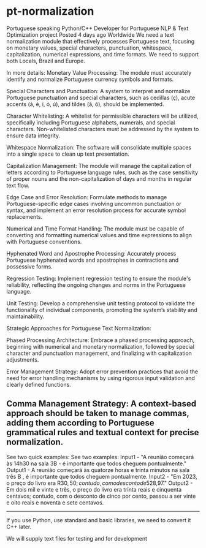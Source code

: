 # pt-normalization

Portuguese speaking Python/C++ Developer for Portuguese NLP & Text Optimization project
Posted 4 days ago
Worldwide
We need a text normalization module that effectively processes Portuguese text, focusing on monetary values, special characters, punctuation, whitespace, capitalization, numerical expressions, and time formats.
We need to support both Locals, Brazil and Europe.

In more details:
Monetary Value Processing: The module must accurately identify and normalize Portuguese currency symbols and formats.

Special Characters and Punctuation: A system to interpret and normalize Portuguese punctuation and special characters, such as cedillas (ç), acute accents (á, é, í, ó, ú), and tildes (ã, õ), should be implemented.

Character Whitelisting: A whitelist for permissible characters will be utilized, specifically including Portuguese alphabets, numerals, and special characters. Non-whitelisted characters must be addressed by the system to ensure data integrity.

Whitespace Normalization: The software will consolidate multiple spaces into a single space to clean up text presentation.

Capitalization Management: The module will manage the capitalization of letters according to Portuguese language rules, such as the case sensitivity of proper nouns and the non-capitalization of days and months in regular text flow.

Edge Case and Error Resolution: Formulate methods to manage Portuguese-specific edge cases involving uncommon punctuation or syntax, and implement an error resolution process for accurate symbol replacements.

Numerical and Time Format Handling: The module must be capable of converting and formatting numerical values and time expressions to align with Portuguese conventions.

Hyphenated Word and Apostrophe Processing: Accurately process Portuguese hyphenated words and apostrophes in contractions and possessive forms.

Regression Testing: Implement regression testing to ensure the module's reliability, reflecting the ongoing changes and norms in the Portuguese language.

Unit Testing: Develop a comprehensive unit testing protocol to validate the functionality of individual components, promoting the system’s stability and maintainability.

Strategic Approaches for Portuguese Text Normalization:

Phased Processing Architecture: Embrace a phased processing approach, beginning with numerical and monetary normalization, followed by special character and punctuation management, and finalizing with capitalization adjustments.

Error Management Strategy: Adopt error prevention practices that avoid the need for error handling mechanisms by using rigorous input validation and clearly defined functions.

Comma Management Strategy: A context-based approach should be taken to manage commas, adding them according to Portuguese grammatical rules and textual context for precise normalization.
-------------------
See two quick examples:
See two examples:
Input1 - "A reunião começará às 14h30 na sala 3B - é importante que todos cheguem pontualmente."
Output1 - A reunião começará às quatorze horas e trinta minutos na sala três B , é importante que todos cheguem pontualmente.
Input2 - "Em 2023, o preço do livro era R$30,50; contudo, com o desconto de 5%, passou a ser R$28,97."
Output2 - Em dois mil e vinte e três, o preço do livro era trinta reais e cinquenta centavos; contudo, com o desconto de cinco por cento, passou a ser vinte e oito reais e noventa e sete centavos.


--------------------------------------------------------------------------------------
If you use Python, use standard and basic libraries, we need to convert it C++ later.

We will supply text files for testing and for development
